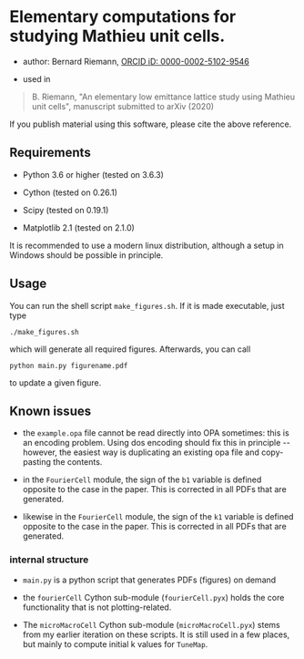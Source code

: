 # Elementary computations for studying Mathieu unit cells.

* author: Bernard Riemann, [ORCID iD: 0000-0002-5102-9546](https://orcid.org/0000-0002-5102-9546)

* used in

> B. Riemann, "An elementary low emittance lattice study using Mathieu unit cells", manuscript submitted to arXiv (2020)

If you publish material using this software, please cite the above reference.

## Requirements

* Python 3.6 or higher (tested on 3.6.3)

* Cython (tested on 0.26.1)

* Scipy (tested on 0.19.1)

* Matplotlib 2.1 (tested on 2.1.0)

It is recommended to use a modern linux distribution, although a setup in Windows should be possible in principle.

## Usage

You can run the shell script `make_figures.sh`. If it is made executable, just type

    ./make_figures.sh
    
which will generate all required figures. Afterwards, you can call 

    python main.py figurename.pdf
   
to update a given figure.


## Known issues

* the `example.opa` file cannot be read directly into OPA sometimes: this is an encoding problem. Using dos encoding should fix this in principle -- however, the easiest way is duplicating an existing opa file and copy-pasting the contents.

* in the `FourierCell` module, the sign of the `b1` variable is defined opposite to the case in the paper. This is corrected in all PDFs that are generated.

* likewise in the `FourierCell` module, the sign of the `k1` variable is defined opposite to the case in the paper. This is corrected in all PDFs that are generated.


### internal structure

* `main.py` is a python script that generates PDFs (figures) on demand

* the `fourierCell` Cython sub-module (`fourierCell.pyx`) holds the core functionality that is not plotting-related.
 
* The `microMacroCell` Cython sub-module (`microMacroCell.pyx`) stems from my earlier iteration on these scripts. It is still used in a few places, but mainly to compute initial k values for `TuneMap`.

